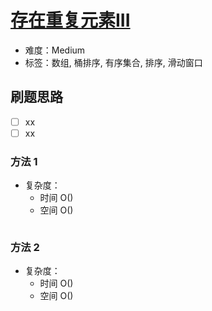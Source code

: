 # [存在重复元素III](https://leetcode-cn.com/problems/contains-duplicate-iii/)

- 难度：Medium
- 标签：数组, 桶排序, 有序集合, 排序, 滑动窗口

## 刷题思路

- [ ] xx
- [ ] xx

### 方法 1

- 复杂度：
    - 时间 O()
    - 空间 O()

``` js

```

### 方法 2

- 复杂度：
    - 时间 O()
    - 空间 O()

``` js

```
